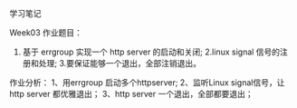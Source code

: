 学习笔记

Week03 作业题目：

1. 基于 errgroup 实现一个 http server 的启动和关闭;
2.linux signal 信号的注册和处理;
3.要保证能够一个退出，全部注销退出。


作业分析：
1、用errgroup 启动多个httpserver;
2、监听Linux signal信号，让http server 都优雅退出；
3、http server 一个退出，全部都要退出；

